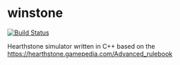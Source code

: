 # winstone

[![Build Status](https://travis-ci.org/jamjury/winstone.svg?branch=master)](https://travis-ci.org/jamjury/winstone)

Hearthstone simulator written in C++ based on the https://hearthstone.gamepedia.com/Advanced_rulebook

